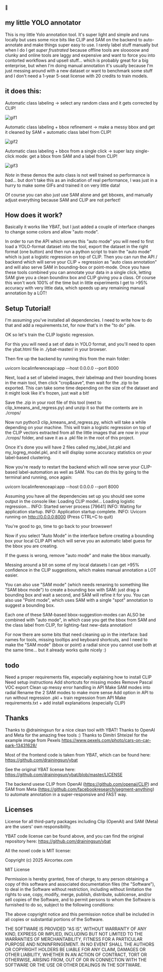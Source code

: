 🥔

## my little YOLO annotator

This is my little Yolo annotation tool. It's super light and simple and runs locally but uses some nice bits like CLIP and SAM on the backend to auto-annotate and make things super easy to use. I rarely label stuff manually but when I do I get *super frustrated* because offline tools are slooooow and clunky and online tools are laggy and expensive and want to force you into contorted workflows and upsell stuff... which is probably great for a big enterprise, but when I'm doing manual annotation it's usually because I'm just messing around with a new dataset or want to benchmark some stuff and I don't need a 1-year 5-seat license with 20 credits to train models.


## it does this:

Automatic class labeling -> select any random class and it gets corrected by CLIP!

![gif1](https://github.com/user-attachments/assets/d9642866-3c72-4b3f-acb6-11b83e82b50b)

Automatic class labeling + bbox refinement -> make a messy bbox and get it cleaned by SAM + automatic class label from CLIP!

![gif2](https://github.com/user-attachments/assets/83d04011-bb16-4edb-93f7-34321b7db77a)

Automatic class labeling + bbox from a single click -> super lazy single-click mode: get a bbox from SAM and a label from CLIP!

![gif3](https://github.com/user-attachments/assets/7015451b-4453-4b42-9b0d-b458130ec8d7)

*Note* in these demos the auto class is not well trained so performance is bad... but don't take this as an indication of real performance, I was just in a hurry to make some GIFs and trained it on very little data!

Of course you can also just use SAM alone and get bboxes, and manually adjust everything because SAM and CLIP are not perfect!

## How does it work?

Basically it works like YBAT, but I just added a couple of interface changes to change some colors and allow "auto mode". 

In order to run the API which serves this "auto mode" you will need to first load a YOLO-format dataset into the tool, export the dataset in the right format (one button) and then run a python script to train the "auto mode" which is just a logistic regression on top of CLIP. 
Then you can run the API / backend which will serve your CLIP + regression as "auto class annotation" and will also serve SAM in bounding-box or point-mode. Once you have these tools combined you can annotate your data in a single click, letting SAM give you a clean boundinx box and CLIP giving you a class. Of course this won't work 100% of the time but in little experiments I get to >95% accuracy with very little data, which speeds up any remaining manual annotation by a LOT!

## Setup Tutorial!

I'm assuming you've installed all dependencies. I need to write how to do that and add a requirements.txt, for now that's in the "to do" pile.

OK so let's train the CLIP logistic regression.

For this you will need a set of data in YOLO format, and you'll need to open the ybat.html file in ./ybat-master/ in your browser.

Then fire up the backend by running this from the main folder:

uvicorn localinferenceapi:app --host 0.0.0.0 --port 8000

Next, load a set of labeled images, their labelmap and their bounding boxes in the main tool, then click "crop&save", then wait for the .zip to be exported. This can take some time depending on the size of the dataset and it might look like it's frozen, just wait a bit!

Save the .zip in your root file of this tool (next to clip_kmeans_and_regress.py) and unzip it so that the contents are in ./crops/

Now run python3 clip_kmeans_and_regress.py, which will take a while depending on your machine. This will train a logistic regression on top of the CLIP vectors extracted from all the little images that are now in your ./crops/ folder, and save it as a .pkl file in the root of this project.

Once it's done you will have 2 files called my_label_list.pkl and my_logreg_model.pkl, and it will display some accuracy statistics on your label-based clustering.

Now you're ready to restart the backend which will now serve your CLIP-based label-automation as well as SAM. You can do this by going to the terminal and running, once again:

uvicorn localinferenceapi:app --host 0.0.0.0 --port 8000

Assuming you have all the dependencies set up you should see some output in the console like: 
Loading CLIP model...
Loading logistic regression...
INFO:     Started server process [79641]
INFO:     Waiting for application startup.
INFO:     Application startup complete.
INFO:     Uvicorn running on http://0.0.0.0:8000 (Press CTRL+C to quit)


You're good to go, time to go back to your browswer!

Now if you select "Auto Mode" in the interface before creating a bounding box your local CLIP API which will serve you an automatic label guess for the bbox you are creating. 

If the guess is wrong, remove "auto mode" and make the bbox manually.

Messing around a bit on some of my local datasets I can get >95% confidence in the CLIP suggestions, which makes manual annotation a LOT easier. 

You can also use "SAM mode" (which needs renaning to something like "SAM bbox mode") to create a bounding box with SAM: just drag a bounding box and wait a second, and SAM will refine it for you.
You can also use "Point mode", which uses SAM with a single "spot" annotation to suggest a bounding box.

Each one of these SAM-based bbox-suggestion-modes can ALSO be combined with "auto mode", in which case you get the bbox from SAM and the class label from CLIP, for lighting-fast new-data annotation!

For now there are some bits that need cleaning up in the interface: bad names for tools, missing tooltips and keyboard shortcuts, and I need to make the "SAM mode" (bbox or point) a radial since you cannot use both at the same time... but it already works quite nicely :) 


## todo

Need a proper requirements file, especially explaining how to install CLIP
Need setup instructions
Add shortcuts for missing modes
Remove Pascal VOC export
Clean up messy error handling in API
Make SAM modes into radial
Rename the 2 SAM modes to make more sense
Add option in API to run without regression .pkl + train regression from API 
Make requirements.txt + add install explanations (especially CLIP)

## Thanks

Thanks to @drainingsun for a nice clean tool with YBAT!
Thanks to OpenAI and Meta for the amazing free tools :) 
Thanks to Dimitri Shteizel for the example image from Pexels https://www.pexels.com/photo/cars-on-car-park-13431628/

Most of the frontend code is taken from YBAT, which can be found here:
https://github.com/drainingsun/ybat

See the original YBAT license here:
https://github.com/drainingsun/ybat/blob/master/LICENSE

The backend usese CLIP from OpenAI (https://github.com/openai/CLIP) and SAM from Meta (https://github.com/facebookresearch/segment-anything) to automate annotation in a super-responsive and FAST way. 



## Licenses

License for all third-party packages including Clip (OpenAI) and SAM (Meta) are the users' own responsibility.

YBAT code license can be found above, and you can find the original repository here: https://github.com/drainingsun/ybat

All the novel code is MIT license:

Copyright (c) 2025 Aircortex.com

MIT License

Permission is hereby granted, free of charge, to any person obtaining a copy
of this software and associated documentation files (the "Software"), to deal
in the Software without restriction, including without limitation the rights
to use, copy, modify, merge, publish, distribute, sublicense, and/or sell
copies of the Software, and to permit persons to whom the Software is
furnished to do so, subject to the following conditions:

The above copyright notice and this permission notice shall be included in all
copies or substantial portions of the Software.

THE SOFTWARE IS PROVIDED "AS IS", WITHOUT WARRANTY OF ANY KIND, EXPRESS OR
IMPLIED, INCLUDING BUT NOT LIMITED TO THE WARRANTIES OF MERCHANTABILITY,
FITNESS FOR A PARTICULAR PURPOSE AND NONINFRINGEMENT. IN NO EVENT SHALL THE
AUTHORS OR COPYRIGHT HOLDERS BE LIABLE FOR ANY CLAIM, DAMAGES OR OTHER
LIABILITY, WHETHER IN AN ACTION OF CONTRACT, TORT OR OTHERWISE, ARISING FROM,
OUT OF OR IN CONNECTION WITH THE SOFTWARE OR THE USE OR OTHER DEALINGS IN THE
SOFTWARE.
